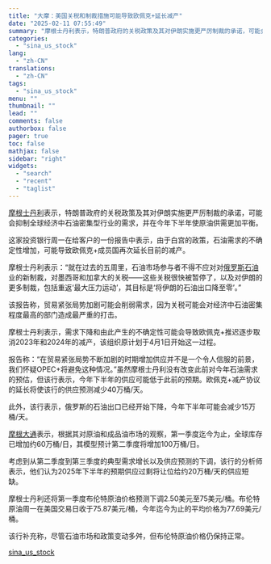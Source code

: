 ```yaml
---
title: "大摩：美国关税和制裁措施可能导致欧佩克+延长减产"
date: "2025-02-11 07:55:49"
summary: "摩根士丹利表示，特朗普政府的关税政策及其对伊朗实施更严厉制裁的承诺，可能会..."
categories:
  - "sina_us_stock"
lang:
  - "zh-CN"
translations:
  - "zh-CN"
tags:
  - "sina_us_stock"
menu: ""
thumbnail: ""
lead: ""
comments: false
authorbox: false
pager: true
toc: false
mathjax: false
sidebar: "right"
widgets:
  - "search"
  - "recent"
  - "taglist"
---
```


[摩根士丹利](https://stock.finance.sina.com.cn/usstock/quotes/MS.html)表示，特朗普政府的关税政策及其对伊朗实施更严厉制裁的承诺，可能会抑制全球经济中石油密集型行业的需求，并在今年下半年使原油供需更加平衡。

这家投资银行周一在给客户的一份报告中表示，由于白宫的政策，石油需求的不确定性增加，可能导致欧佩克+成员国再次延长目前的减产。

摩根士丹利表示：“就在过去的五周里，石油市场参与者不得不应对对[俄罗斯石油](https://stock.finance.sina.com.cn/usstock/quotes/OJSCY.html)业的新制裁，对墨西哥和加拿大的关税——这些关税很快被暂停了，以及对伊朗的更多制裁，包括重返‘最大压力运动’，其目标是‘将伊朗的石油出口降至零’。”

该报告称，贸易紧张局势加剧可能会削弱需求，因为关税可能会对经济中石油密集程度最高的部门造成最严重的打击。

摩根士丹利表示，需求下降和由此产生的不确定性可能会导致欧佩克+推迟逐步取消2023年和2024年的减产，该组织原计划于4月1日开始这一过程。

报告称：“在贸易紧张局势不断加剧的时期增加供应并不是一个令人信服的前景，我们怀疑OPEC+将避免这种情况。”虽然摩根士丹利没有改变此前对今年石油需求的预估，但该行表示，今年下半年的供应可能低于此前的预期。欧佩克+减产协议的延长将使该行的供应预测减少40万桶/天。

此外，该行表示，俄罗斯的石油出口已经开始下降，今年下半年可能会减少15万桶/天。

[摩根大通](https://stock.finance.sina.com.cn/usstock/quotes/JPM.html)表示，根据其对原油和成品油市场的观察，第一季度迄今为止，全球库存已增加约60万桶/日，其模型预计第二季度将增加100万桶/日。

考虑到从第二季度到第三季度的典型需求增长以及供应预测的下调，该行的分析师表示，他们认为2025年下半年的预期供应过剩将让位给约20万桶/天的供应短缺。

摩根士丹利还将第一季度布伦特原油价格预测下调2.50美元至75美元/桶。布伦特原油周一在美国交易日收于75.87美元/桶，今年迄今为止的平均价格为77.69美元/桶。

该行补充称，尽管石油市场和政策变动多舛，但布伦特原油价格仍保持正常。

[sina_us_stock](https://finance.sina.com.cn/stock/usstock/c/2025-02-11/doc-inekafyr3613121.shtml)
